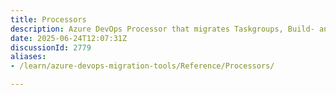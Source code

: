 ```yaml
---
title: Processors
description: Azure DevOps Processor that migrates Taskgroups, Build- and Release Pipelines.
date: 2025-06-24T12:07:31Z
discussionId: 2779
aliases:
- /learn/azure-devops-migration-tools/Reference/Processors/

---
```


